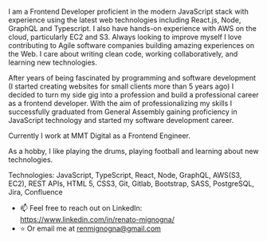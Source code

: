 I am a Frontend Developer proficient in the modern JavaScript stack with experience using the latest web technologies including React.js, Node, GraphQL and Typescript. I also have hands-on experience with AWS on the cloud, particularly EC2 and S3. Always looking to improve myself I love contributing to Agile software companies building amazing experiences on the Web. I care about writing clean code, working collaboratively, and learning new technologies.

After years of being fascinated by programming and software development (I started creating websites for small clients more than 5 years ago) I decided to turn my side gig into a profession and build a professional career as a frontend developer. With the aim of professionalizing my skills I successfully graduated from General Assembly gaining proficiency in JavaScript technology and started my software development career.

Currently I work at MMT Digital as a Frontend Engineer.

As a hobby, I like playing the drums, playing football and learning about new technologies.

Technologies: JavaScript, TypeScript, React, Node, GraphQL, AWS(S3, EC2), REST APIs, HTML 5, CSS3, Git, Gitlab, Bootstrap, SASS, PostgreSQL, Jira, Confluence

- 📫 Feel free to reach out on LinkedIn: https://www.linkedin.com/in/renato-mignogna/
- ⭐️ Or email me at renmignogna@gmail.com

